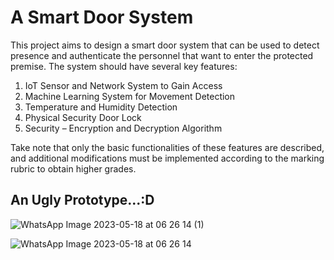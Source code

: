 # A Smart Door System
This project aims to design a smart door system that can be used to detect presence and authenticate the personnel that want to enter the protected premise. The system should have several key features: 
1) IoT Sensor and Network System to Gain Access
2) Machine Learning System for Movement Detection
3) Temperature and Humidity Detection
4) Physical Security Door Lock
5) Security – Encryption and Decryption Algorithm

Take note that only the basic functionalities of these features are described, and additional modifications must be implemented according to the marking rubric to obtain higher grades.

## An Ugly Prototype...:D
![WhatsApp Image 2023-05-18 at 06 26 14 (1)](https://github.com/MYY99/Projects/assets/133868293/446669e1-8582-4a4b-871a-be30875c2db5)

![WhatsApp Image 2023-05-18 at 06 26 14](https://github.com/MYY99/Projects/assets/133868293/f609306e-8060-4028-9f8d-cb4027bde30e)
